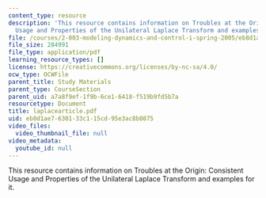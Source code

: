 ```yaml
---
content_type: resource
description: 'This resource contains information on Troubles at the Origin: Consistent
  Usage and Properties of the Unilateral Laplace Transform and examples for it.'
file: /courses/2-003-modeling-dynamics-and-control-i-spring-2005/eb8d1ae7630133c115cd95e3ac8b0875_laplacearticle.pdf
file_size: 284991
file_type: application/pdf
learning_resource_types: []
license: https://creativecommons.org/licenses/by-nc-sa/4.0/
ocw_type: OCWFile
parent_title: Study Materials
parent_type: CourseSection
parent_uid: a7a8f9ef-1f9b-6ce1-6418-f519b9fd5b7a
resourcetype: Document
title: laplacearticle.pdf
uid: eb8d1ae7-6301-33c1-15cd-95e3ac8b0875
video_files:
  video_thumbnail_file: null
video_metadata:
  youtube_id: null
---
```

This resource contains information on Troubles at the Origin: Consistent Usage and Properties of the Unilateral Laplace Transform and examples for it.